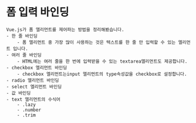 # 폼 입력 바인딩
    Vue.js가 폼 엘리먼트를 제어파는 방법을 정리해봤습니다.
    - 한 줄 바인딩
        - 폼 엘리먼트 중 가장 많이 사용하는 것은 텍스트를 한 줄 만 입력할 수 있는 엘리먼트 입니다.
    - 여러 줄 바인딩
        - HTML에는 여러 줄을 한 번에 입력받을 수 있는 textarea엘리먼트도 제공합니다.
    - checkbox 엘리먼트 바인딩
        - checkbox 엘리먼트는input 엘리먼트의 type속성값을 checkbox로 설정합니다.
    - radio 엘리먼트 바인딩
    - select 엘리먼트 바인딩
    - 값 바인딩
    - text 엘리먼트의 수식어
        - .lazy
        - .number
        - .trim
    

